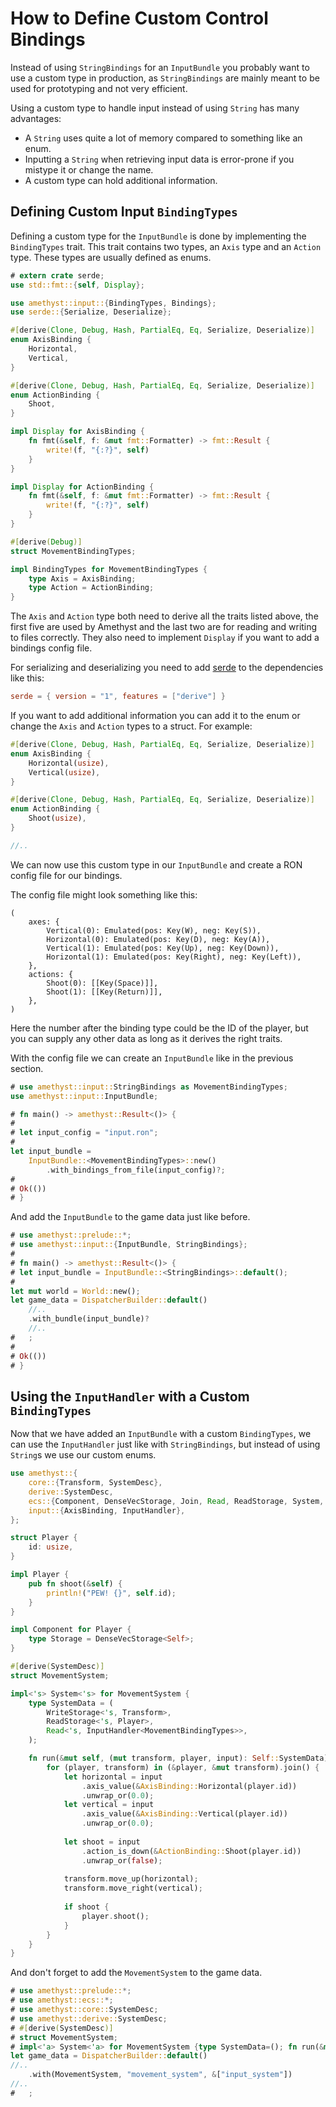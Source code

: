 # How to Define Custom Control Bindings

Instead of using `StringBindings` for an `InputBundle` you probably want to use a custom type in production, as `StringBindings` are mainly meant to be used for prototyping and not very efficient.

Using a custom type to handle input instead of using `String` has many advantages:

- A `String` uses quite a lot of memory compared to something like an enum.
- Inputting a `String` when retrieving input data is error-prone if you mistype it or change the name.
- A custom type can hold additional information.

## Defining Custom Input `BindingTypes`

Defining a custom type for the `InputBundle` is done by implementing the `BindingTypes` trait. This trait contains two types, an `Axis` type and an `Action` type. These types are usually defined as enums.

```rust ,edition2018,no_run,noplaypen
# extern crate serde;
use std::fmt::{self, Display};

use amethyst::input::{BindingTypes, Bindings};
use serde::{Serialize, Deserialize};

#[derive(Clone, Debug, Hash, PartialEq, Eq, Serialize, Deserialize)]
enum AxisBinding {
    Horizontal,
    Vertical,
}

#[derive(Clone, Debug, Hash, PartialEq, Eq, Serialize, Deserialize)]
enum ActionBinding {
    Shoot,
}

impl Display for AxisBinding {
    fn fmt(&self, f: &mut fmt::Formatter) -> fmt::Result {
        write!(f, "{:?}", self)
    }
}

impl Display for ActionBinding {
    fn fmt(&self, f: &mut fmt::Formatter) -> fmt::Result {
        write!(f, "{:?}", self)
    }
}

#[derive(Debug)]
struct MovementBindingTypes;

impl BindingTypes for MovementBindingTypes {
    type Axis = AxisBinding;
    type Action = ActionBinding;
}
```

The `Axis` and `Action` type both need to derive all the traits listed above, the first five are used by Amethyst and the last two are for reading and writing to files correctly. They also need to implement `Display` if you want to add a bindings config file.

For serializing and deserializing you need to add [serde] to the dependencies like this:

```toml
serde = { version = "1", features = ["derive"] }
```

If you want to add additional information you can add it to the enum or change the `Axis` and `Action` types to a struct. For example:

```rust
#[derive(Clone, Debug, Hash, PartialEq, Eq, Serialize, Deserialize)]
enum AxisBinding {
    Horizontal(usize),
    Vertical(usize),
}

#[derive(Clone, Debug, Hash, PartialEq, Eq, Serialize, Deserialize)]
enum ActionBinding {
    Shoot(usize),
}

//..
```

We can now use this custom type in our `InputBundle` and create a RON config file for our bindings.

The config file might look something like this:

```ron
(
    axes: {
        Vertical(0): Emulated(pos: Key(W), neg: Key(S)),
        Horizontal(0): Emulated(pos: Key(D), neg: Key(A)),
        Vertical(1): Emulated(pos: Key(Up), neg: Key(Down)),
        Horizontal(1): Emulated(pos: Key(Right), neg: Key(Left)),
    },
    actions: {
        Shoot(0): [[Key(Space)]],
        Shoot(1): [[Key(Return)]],
    },
)
```

Here the number after the binding type could be the ID of the player, but you can supply any other data as long as it derives the right traits.

With the config file we can create an `InputBundle` like in the previous section.

```rust ,edition2018,no_run,noplaypen
# use amethyst::input::StringBindings as MovementBindingTypes;
use amethyst::input::InputBundle;

# fn main() -> amethyst::Result<()> {
#
# let input_config = "input.ron";
#
let input_bundle = 
    InputBundle::<MovementBindingTypes>::new()
        .with_bindings_from_file(input_config)?;
#
# Ok(())
# }
```

And add the `InputBundle` to the game data just like before.

```rust ,edition2018,no_run,noplaypen
# use amethyst::prelude::*;
# use amethyst::input::{InputBundle, StringBindings};
#
# fn main() -> amethyst::Result<()> {
# let input_bundle = InputBundle::<StringBindings>::default();
#
let mut world = World::new();
let game_data = DispatcherBuilder::default()
    //..
    .with_bundle(input_bundle)?
    //..
#   ;
#
# Ok(())
# }
```

## Using the `InputHandler` with a Custom `BindingTypes`

Now that we have added an `InputBundle` with a custom `BindingTypes`, we can use the `InputHandler` just like with `StringBindings`, but instead of using `String`s we use our custom enums.

```rust ,edition2018,no_run,noplaypen
use amethyst::{
    core::{Transform, SystemDesc},
    derive::SystemDesc,
    ecs::{Component, DenseVecStorage, Join, Read, ReadStorage, System, SystemData, World, WriteStorage},
    input::{AxisBinding, InputHandler},
};

struct Player {
    id: usize,
}

impl Player {
    pub fn shoot(&self) {
        println!("PEW! {}", self.id);
    }
}

impl Component for Player {
    type Storage = DenseVecStorage<Self>;
}

#[derive(SystemDesc)]
struct MovementSystem;

impl<'s> System<'s> for MovementSystem {
    type SystemData = (
        WriteStorage<'s, Transform>,
        ReadStorage<'s, Player>,
        Read<'s, InputHandler<MovementBindingTypes>>,
    );

    fn run(&mut self, (mut transform, player, input): Self::SystemData) {
        for (player, transform) in (&player, &mut transform).join() {
            let horizontal = input
                .axis_value(&AxisBinding::Horizontal(player.id))
                .unwrap_or(0.0);
            let vertical = input
                .axis_value(&AxisBinding::Vertical(player.id))
                .unwrap_or(0.0);
            
            let shoot = input
                .action_is_down(&ActionBinding::Shoot(player.id))
                .unwrap_or(false);
            
            transform.move_up(horizontal);
            transform.move_right(vertical);
            
            if shoot {
                player.shoot();
            }
        }
    }
}
```

And don't forget to add the `MovementSystem` to the game data.

```rust ,edition2018,no_run,noplaypen
# use amethyst::prelude::*;
# use amethyst::ecs::*;
# use amethyst::core::SystemDesc;
# use amethyst::derive::SystemDesc;
# #[derive(SystemDesc)]
# struct MovementSystem;
# impl<'a> System<'a> for MovementSystem {type SystemData=(); fn run(&mut self, _: ()) {}}
let game_data = DispatcherBuilder::default()
//..
    .with(MovementSystem, "movement_system", &["input_system"])
//..
#   ;
```

[serde]: https://crates.io/crates/serde

